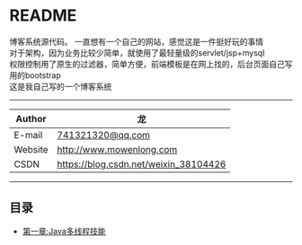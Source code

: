 README
===========================
博客系统源代码。
一直想有一个自己的网站，感觉这是一件挺好玩的事情  
对于架构，因为业务比较少简单，就使用了最轻量级的servlet/jsp+mysql  
权限控制用了原生的过滤器，简单方便，前端模板是在网上找的，后台页面自己写用的bootstrap  
这是我自己写的一个博客系统

****
	
|Author|龙|
|---|---
|E-mail|741321320@qq.com
|Website|http://www.mowenlong.com
|CSDN|https://blog.csdn.net/weixin_38104426


****
## 目录
* [第一章:Java多线程技能](/chapter1/src/test/Test1.java)


